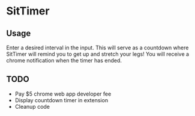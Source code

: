 # SitTimer

## Usage
Enter a desired interval in the input. This will serve as a countdown where SitTimer will remind you to get up and stretch your legs! You will receive a chrome notification when the timer has ended.

## TODO
- Pay $5 chrome web app developer fee
- Display countdown timer in extension
- Cleanup code
